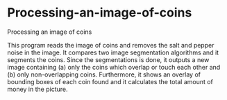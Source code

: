 # Processing-an-image-of-coins
Processing an image of coins

This program reads the image of coins and removes the salt and pepper noise in the image. It compares two image segmentation algorithms and it 
segments the coins. Since the segmentations is done, it outputs a new image containing (a) only the coins which overlap or touch each other and 
(b) only non-overlapping coins. Furthermore, it shows an overlay of bounding boxes of each coin found and it calculates the total amount of money 
in the picture.
